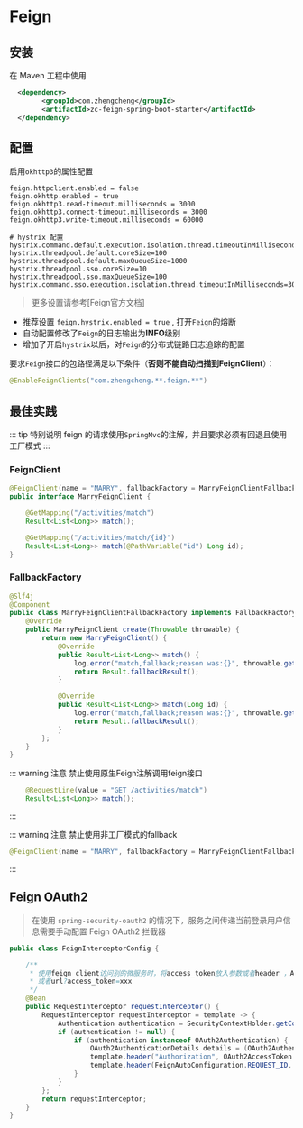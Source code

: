 # Feign

## 安装

在 Maven 工程中使用

```xml
  <dependency>
        <groupId>com.zhengcheng</groupId>
        <artifactId>zc-feign-spring-boot-starter</artifactId>
  </dependency>
```

## 配置

启用`okhttp3`的属性配置
```properties
feign.httpclient.enabled = false
feign.okhttp.enabled = true
feign.okhttp3.read-timeout.milliseconds = 3000
feign.okhttp3.connect-timeout.milliseconds = 3000
feign.okhttp3.write-timeout.milliseconds = 60000

# hystrix 配置
hystrix.command.default.execution.isolation.thread.timeoutInMilliseconds=10000
hystrix.threadpool.default.coreSize=100
hystrix.threadpool.default.maxQueueSize=1000
hystrix.threadpool.sso.coreSize=10
hystrix.threadpool.sso.maxQueueSize=100
hystrix.command.sso.execution.isolation.thread.timeoutInMilliseconds=3000
```

> 更多设置请参考[Feign官方文档]

- 推荐设置 `feign.hystrix.enabled = true` , 打开`Feign`的熔断
- 自动配置修改了`Feign`的日志输出为**INFO**级别
- 增加了开启`hystrix`以后，对`Feign`的分布式链路日志追踪的配置

要求`Feign`接口的包路径满足以下条件（**否则不能自动扫描到FeignClient**）：
```java
@EnableFeignClients("com.zhengcheng.**.feign.**")
```

## 最佳实践

::: tip 特别说明
 feign 的请求使用`SpringMvc`的注解，并且要求必须有回退且使用工厂模式
:::

### FeignClient

```java
@FeignClient(name = "MARRY", fallbackFactory = MarryFeignClientFallbackFactory.class)
public interface MarryFeignClient {

    @GetMapping("/activities/match")
    Result<List<Long>> match();

    @GetMapping("/activities/match/{id}")
    Result<List<Long>> match(@PathVariable("id") Long id);
}
```

### FallbackFactory

```java
@Slf4j
@Component
public class MarryFeignClientFallbackFactory implements FallbackFactory<MarryFeignClient> {
    @Override
    public MarryFeignClient create(Throwable throwable) {
        return new MarryFeignClient() {
            @Override
            public Result<List<Long>> match() {
                log.error("match,fallback;reason was:{}", throwable.getMessage(), throwable);
                return Result.fallbackResult();
            }

            @Override
            public Result<List<Long>> match(Long id) {
                log.error("match,fallback;reason was:{}", throwable.getMessage(), throwable);
                return Result.fallbackResult();
            }
        };
    }
}
```

::: warning 注意
禁止使用原生Feign注解调用feign接口
```java
    @RequestLine(value = "GET /activities/match")
    Result<List<Long>> match();
```
:::

::: warning 注意
禁止使用非工厂模式的fallback
```java
@FeignClient(name = "MARRY", fallbackFactory = MarryFeignClientFallback.class)
```
:::

## Feign OAuth2

> 在使用 `spring-security-oauth2` 的情况下，服务之间传递当前登录用户信息需要手动配置 Feign OAuth2 拦截器

```java
public class FeignInterceptorConfig {

    /**
     * 使用feign client访问别的微服务时，将access_token放入参数或者header ，Authorization:Bearer xxx
     * 或者url?access_token=xxx
     */
    @Bean
    public RequestInterceptor requestInterceptor() {
        RequestInterceptor requestInterceptor = template -> {
            Authentication authentication = SecurityContextHolder.getContext().getAuthentication();
            if (authentication != null) {
                if (authentication instanceof OAuth2Authentication) {
                    OAuth2AuthenticationDetails details = (OAuth2AuthenticationDetails) authentication.getDetails();
                    template.header("Authorization", OAuth2AccessToken.BEARER_TYPE + " " + details.getTokenValue());
                    template.header(FeignAutoConfiguration.REQUEST_ID, IdUtil.fastSimpleUUID());
                }
            }
        };
        return requestInterceptor;
    }
}
```


